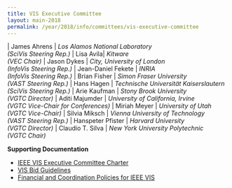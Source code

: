 ```yaml
---
title: VIS Executive Committee
layout: main-2018
permalink: /year/2018/info/committees/vis-executive-committee
---
```


| James Ahrens	| *Los Alamos National Laboratory<br>(SciVis Steering Rep.)*
| Lisa Avila| *Kitware<br>(VEC Chair)*
| Jason Dykes | *City, University of London<br>(InfoVis Steering Rep.)*
| Jean-Daniel Fekete	| *INRIA<br>(InfoVis Steering Rep.)*
| Brian Fisher	| *Simon Fraser University<br>(VAST Steering Rep.)*
| Hans Hagen	| *Technische Universität Kaiserslautern<br>(SciVis Steering Rep.)*
| Arie Kaufman	| *Stony Brook University<br>(VGTC Director)*
| Aditi Majumder	| *University of California, Irvine<br>(VGTC Vice-Chair for Conferences)*
| Miriah Meyer	| *University of Utah<br>(VGTC Vice-Chair)*
| Silvia Miksch	| *Vienna University of Technology<br>(VAST Steering Rep.)*
| Hanspeter Pfister	| *Harvard University<br>(VGTC Director)*
| Claudio T. Silva	| *New York University Polytechnic<br>(VGTC Chair)*


**Supporting Documentation**

* [IEEE VIS Executive Committee Charter](/attachments/vec_charter_150310.pdf)
* [VIS Bid Guidelines](http://ieeevis.org/governance/bids)
* [Financial and Coordination Policies for IEEE VIS](http://ieeevis.org/governance/coordination)

 

